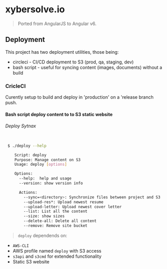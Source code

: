 # xybersolve.io

> Ported from AngularJS to Angular v6.   

## Deployment
This project has two deployment utilities, those being:
* circleci - CI/CD deployment to S3 (prod, qa, staging, dev)
* bash script - useful for syncing content (images, documents) without a build 

### CricleCI
Curently setup to build and deploy in 'production' on a 'release branch push.

#### Bash script deploy content to to S3 static website
###### Deploy Sytnax

```sh

 $ ./deploy --help

    Script: deploy
    Purpose: Manage content on S3
    Usage: deploy [options]

    Options:
      --help:  help and usage
      --version: show version info

      Actions:
        --sync=<directory>: Synchronize files between project and S3
        --upload-res*: Upload newest resume
        --upload-letter: Upload newest cover letter  
        --list: List all the content
        --size: show sizes
        --delete-all: Delete all content
        --remove: Remove site bucket
```

> `deploy` dependends on: 

* `AWS-CLI` 
* AWS profile named `deploy` with S3 access
* `s3api` and `s3cmd` for extended functionality
* Static S3 website 

